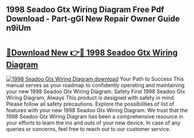 ## 1998 Seadoo Gtx Wiring Diagram Free Pdf Download - Part-gGI New Repair Owner Guide n9iUm

# <h2><a href="http://dfp3grz.blite.top/?on=1998+Seadoo+Gtx+Wiring+Diagram">🔗Download New 👉🔴 1998 Seadoo Gtx Wiring Diagram</a></h2>

[![1998 Seadoo Gtx Wiring Diagram download](https://i.imgur.com/lujVjoI.png)](http://dfp3grz.blite.top/?on=1998+Seadoo+Gtx+Wiring+Diagram)
Your Path to Success This manual serves as your roadmap to confidently operating and maintaining your new 1998 Seadoo Gtx Wiring Diagram. Safety First 1998 Seadoo Gtx Wiring Diagram, Always This product is designed with safety in mind. Please follow all safety precautions. Explore the possibilities of list of features with your new 1998 Seadoo Gtx Wiring Diagram. We trust that the 1998 Seadoo Gtx Wiring Diagram has been a comprehensive resource in your efforts to learn the ins and outs of your new device. In case of any queries or concerns, feel free to reach out to our customer service.
